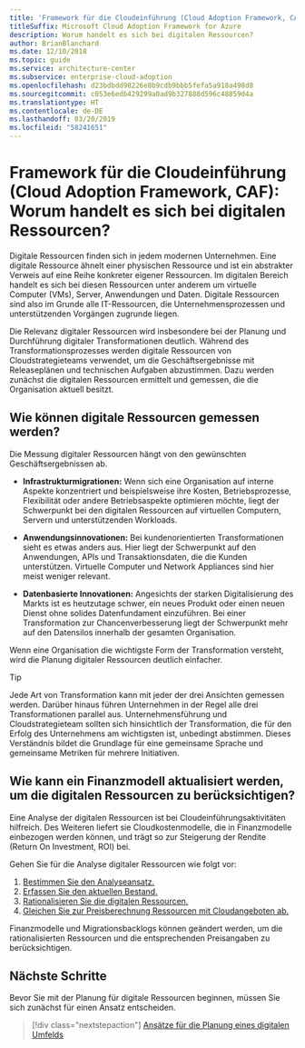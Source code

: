 ```yaml
---
title: 'Framework für die Cloudeinführung (Cloud Adoption Framework, CAF): Worum handelt es sich bei digitalen Ressourcen?'
titleSuffix: Microsoft Cloud Adoption Framework for Azure
description: Worum handelt es sich bei digitalen Ressourcen?
author: BrianBlanchard
ms.date: 12/10/2018
ms.topic: guide
ms.service: architecture-center
ms.subservice: enterprise-cloud-adoption
ms.openlocfilehash: d23bdbdd98226e8b9cdb9bbb5fefa5a918a498d8
ms.sourcegitcommit: c053e6edb429299a0ad9b327888d596c48859d4a
ms.translationtype: HT
ms.contentlocale: de-DE
ms.lasthandoff: 03/20/2019
ms.locfileid: "58241651"
---
```

<!-- markdownlint-disable MD026 -->

# <a name="caf-what-is-a-digital-estate"></a>Framework für die Cloudeinführung (Cloud Adoption Framework, CAF): Worum handelt es sich bei digitalen Ressourcen?

Digitale Ressourcen finden sich in jedem modernen Unternehmen. Eine digitale Ressource ähnelt einer physischen Ressource und ist ein abstrakter Verweis auf eine Reihe konkreter eigener Ressourcen. Im digitalen Bereich handelt es sich bei diesen Ressourcen unter anderem um virtuelle Computer (VMs), Server, Anwendungen und Daten. Digitale Ressourcen sind also im Grunde alle IT-Ressourcen, die Unternehmensprozessen und unterstützenden Vorgängen zugrunde liegen.

Die Relevanz digitaler Ressourcen wird insbesondere bei der Planung und Durchführung digitaler Transformationen deutlich. Während des Transformationsprozesses werden digitale Ressourcen von Cloudstrategieteams verwendet, um die Geschäftsergebnisse mit Releaseplänen und technischen Aufgaben abzustimmen. Dazu werden zunächst die digitalen Ressourcen ermittelt und gemessen, die die Organisation aktuell besitzt.

## <a name="how-can-a-digital-estate-be-measured"></a>Wie können digitale Ressourcen gemessen werden?

Die Messung digitaler Ressourcen hängt von den gewünschten Geschäftsergebnissen ab.

- **Infrastrukturmigrationen:** Wenn sich eine Organisation auf interne Aspekte konzentriert und beispielsweise ihre Kosten, Betriebsprozesse, Flexibilität oder andere Betriebsaspekte optimieren möchte, liegt der Schwerpunkt bei den digitalen Ressourcen auf virtuellen Computern, Servern und unterstützenden Workloads.

- **Anwendungsinnovationen:** Bei kundenorientierten Transformationen sieht es etwas anders aus. Hier liegt der Schwerpunkt auf den Anwendungen, APIs und Transaktionsdaten, die die Kunden unterstützen. Virtuelle Computer und Network Appliances sind hier meist weniger relevant.

- **Datenbasierte Innovationen:** Angesichts der starken Digitalisierung des Markts ist es heutzutage schwer, ein neues Produkt oder einen neuen Dienst ohne solides Datenfundament einzuführen. Bei einer Transformation zur Chancenverbesserung liegt der Schwerpunkt mehr auf den Datensilos innerhalb der gesamten Organisation.

Wenn eine Organisation die wichtigste Form der Transformation versteht, wird die Planung digitaler Ressourcen deutlich einfacher.

> [!TIP]
> Jede Art von Transformation kann mit jeder der drei Ansichten gemessen werden. Darüber hinaus führen Unternehmen in der Regel alle drei Transformationen parallel aus. Unternehmensführung und Cloudstrategieteam sollten sich hinsichtlich der Transformation, die für den Erfolg des Unternehmens am wichtigsten ist, unbedingt abstimmen. Dieses Verständnis bildet die Grundlage für eine gemeinsame Sprache und gemeinsame Metriken für mehrere Initiativen.

## <a name="how-can-a-financial-model-be-updated-to-reflect-the-digital-estate"></a>Wie kann ein Finanzmodell aktualisiert werden, um die digitalen Ressourcen zu berücksichtigen?

Eine Analyse der digitalen Ressourcen ist bei Cloudeinführungsaktivitäten hilfreich. Des Weiteren liefert sie Cloudkostenmodelle, die in Finanzmodelle einbezogen werden können, und trägt so zur Steigerung der Rendite (Return On Investment, ROI) bei.

Gehen Sie für die Analyse digitaler Ressourcen wie folgt vor:

1. [Bestimmen Sie den Analyseansatz.](approach.md)
1. [Erfassen Sie den aktuellen Bestand.](inventory.md)
1. [Rationalisieren Sie die digitalen Ressourcen.](rationalize.md)
1. [Gleichen Sie zur Preisberechnung Ressourcen mit Cloudangeboten ab.](calculate.md)

Finanzmodelle und Migrationsbacklogs können geändert werden, um die rationalisierten Ressourcen und die entsprechenden Preisangaben zu berücksichtigen.

## <a name="next-steps"></a>Nächste Schritte

Bevor Sie mit der Planung für digitale Ressourcen beginnen, müssen Sie sich zunächst für einen Ansatz entscheiden.

> [!div class="nextstepaction"]
> [Ansätze für die Planung eines digitalen Umfelds](approach.md)